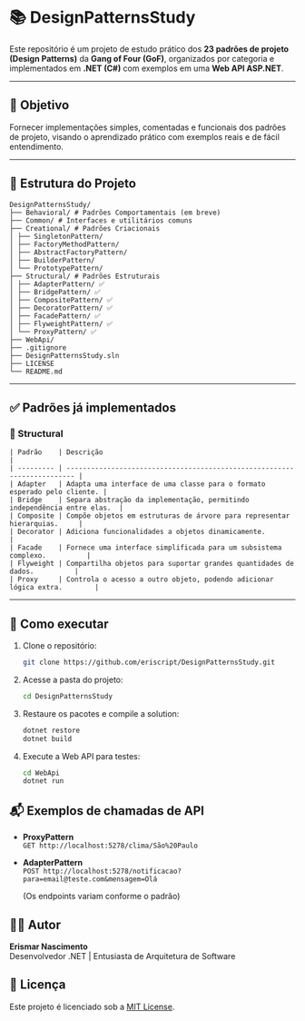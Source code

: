 # 📚 DesignPatternsStudy

Este repositório é um projeto de estudo prático dos **23 padrões de projeto (Design Patterns)** da **Gang of Four (GoF)**, organizados por categoria e implementados em **.NET (C#)** com exemplos em uma **Web API ASP.NET**.

---

## 🎯 Objetivo

Fornecer implementações simples, comentadas e funcionais dos padrões de projeto, visando o aprendizado prático com exemplos reais e de fácil entendimento.

---

## 🧱 Estrutura do Projeto

```text
DesignPatternsStudy/
├── Behavioral/ # Padrões Comportamentais (em breve)
├── Common/ # Interfaces e utilitários comuns
├── Creational/ # Padrões Criacionais
│ ├── SingletonPattern/
│ ├── FactoryMethodPattern/
│ ├── AbstractFactoryPattern/
│ ├── BuilderPattern/
│ └── PrototypePattern/
├── Structural/ # Padrões Estruturais
│ ├── AdapterPattern/ ✅
│ ├── BridgePattern/ ✅
│ ├── CompositePattern/ ✅
│ ├── DecoratorPattern/ ✅
│ ├── FacadePattern/ ✅
│ ├── FlyweightPattern/ ✅
│ └── ProxyPattern/ ✅
├── WebApi/
├── .gitignore
├── DesignPatternsStudy.sln
├── LICENSE
└── README.md
```

---

## ✅ Padrões já implementados

### 🔹 Structural

```text
| Padrão    | Descrição                                                                |
| --------- | ------------------------------------------------------------------------ |
| Adapter   | Adapta uma interface de uma classe para o formato esperado pelo cliente. |
| Bridge    | Separa abstração da implementação, permitindo independência entre elas.  |
| Composite | Compõe objetos em estruturas de árvore para representar hierarquias.     |
| Decorator | Adiciona funcionalidades a objetos dinamicamente.                        |
| Facade    | Fornece uma interface simplificada para um subsistema complexo.          |
| Flyweight | Compartilha objetos para suportar grandes quantidades de dados.          |
| Proxy     | Controla o acesso a outro objeto, podendo adicionar lógica extra.        |
```

---

## 🔧 Como executar

1. Clone o repositório:

   ```bash
   git clone https://github.com/eriscript/DesignPatternsStudy.git
   ```

2. Acesse a pasta do projeto:

   ```bash
   cd DesignPatternsStudy
   ```

3. Restaure os pacotes e compile a solution:

   ```bash
   dotnet restore
   dotnet build
   ```

4. Execute a Web API para testes:

   ```bash
   cd WebApi
   dotnet run
   ```

## 📬 Exemplos de chamadas de API

- **ProxyPattern**<br>
  `GET http://localhost:5278/clima/São%20Paulo`

- **AdapterPattern**<br>
  `POST http://localhost:5278/notificacao?para=email@teste.com&mensagem=Olá`

  (Os endpoints variam conforme o padrão)

## 👨‍💻 Autor

**Erismar Nascimento**<br>
Desenvolvedor .NET | Entusiasta de Arquitetura de Software

## 📝 Licença

Este projeto é licenciado sob a [MIT License](https://opensource.org/license/mit).
